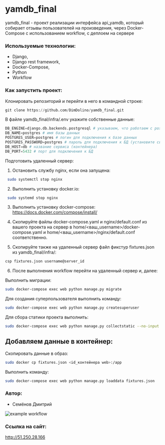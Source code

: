 # yamdb_final
yamdb_final - проект реализации интерфейса api_yamdb, который  собирает отзывы пользователей на произведения, через Docker-Compose с использованием workflow, с деплоем на сервере

### Используемые технологии:

+ Django,
+ Django rest framework,
+ Docker-Compose,
+ Python
+ Workflow

### Как запустить проект:

Клонировать репозиторий и перейти в него в командной строке:

```python
git clone https://github.com/DimDolino/yamdb_final.git
```
В файле yamdb_final/infra/.env укажите собственные данные:

```python
DB_ENGINE=django.db.backends.postgresql # указываем, что работаем с postgresql
DB_NAME=postgres # имя базы данных
POSTGRES_USER=postgres # логин для подключения к базе данных
POSTGRES_PASSWORD=postgres # пароль для подключения к БД (установите свой)
DB_HOST=db # название сервиса (контейнера)
DB_PORT=5432 # порт для подключения к БД
```
Подготовить удаленный сервер:

1. Остановить службу nginx, если она запущена:

```bash
 sudo systemctl stop nginx
```
2. Выполнить установку docker.io:

```bash
 sudo systemd stop nginx
```
3. Выполнить установку docker-compose:
https://docs.docker.com/compose/install/

4. Скопируйте файлы docker-compose.yaml и nginx/default.conf из вашего проекта на сервер в home/<ваш_username>/docker-compose.yaml и home/<ваш_username>/nginx/default.conf соответственно.

5. Скопируйте также на удаленный сервер файл фикстур fixtures.json из yamdb_final/infra/:

```bash
csp fixtures.json username@server_id
```

6. После выполнения workflow перейти на удаленный сервер и, далее:

Выполнить миграции:

```bash
sudo docker-compose exec web python manage.py migrate
```
Для создания суперпользователя выполнить команду:

```bash
sudo docker-compose exec web python manage.py createsuperuser
```
Для сбора статики проекта выполнить:

```bash
sudo docker-compose exec web python manage.py collectstatic --no-input 
```
## Добавляем данные в контейнер:

Скопировать данные в образ:

```bash
sudo docker cp fixtures.json <id_контейнера web>:/app
```


Выполнить команду:
```bash
sudo docker-compose exec web python manage.py loaddata fixtures.json
```
### Автор:

+ Семёнов Дмитрий

![example workflow](https://github.com/dimdolino/yamdb_final/actions/workflows/yamdb_workflow.yml/badge.svg)

### Ссылка на сайт:
http://51.250.28.166
